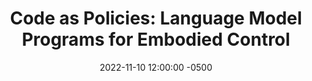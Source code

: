 ---
layout: post
title: "Code as Policies: Language Model Programs for Embodied Control"
authors: Jacky Liang, Wenlong Huang, Fei Xia, Peng Xu, Karol Hausman, Brian Ichter, Pete Florence, Andy Zeng
venue: CoRL, 2022
published: 2022-
link: https://arxiv.org/abs/2209.07753
date: 2022-11-10 12:00:00 -0500
location: N09, EB
leader: Yan Ding
tags:
- Task-Motion Planning
---